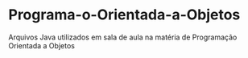 # Programa-o-Orientada-a-Objetos
Arquivos Java utilizados em sala de aula na matéria de Programação Orientada a Objetos
